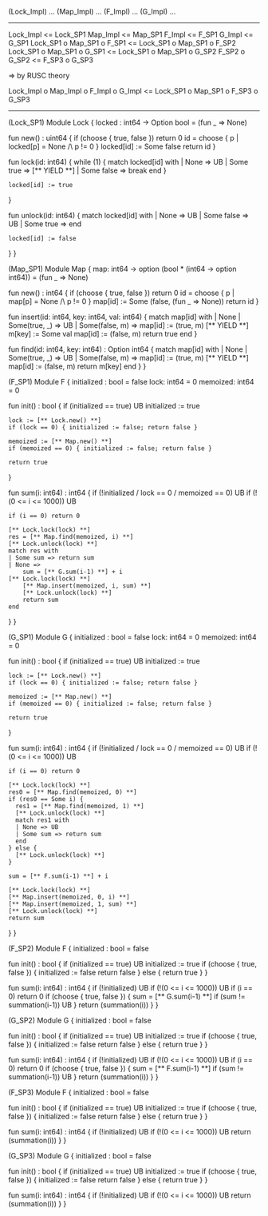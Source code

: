 (Lock_Impl) ...
(Map_Impl) ...
(F_Impl) ...
(G_Impl) ...

-----------------------

Lock_Impl <= Lock_SP1
Map_Impl <= Map_SP1
F_Impl <= F_SP1
G_Impl <= G_SP1
Lock_SP1 o Map_SP1 o F_SP1 <= Lock_SP1 o Map_SP1 o F_SP2
Lock_SP1 o Map_SP1 o G_SP1 <= Lock_SP1 o Map_SP1 o G_SP2
F_SP2 o G_SP2 <= F_SP3 o G_SP3

=> by RUSC theory

Lock_Impl o Map_Impl o F_Impl o G_Impl <= Lock_SP1 o Map_SP1 o F_SP3 o G_SP3

-----------------------

(Lock_SP1)
Module Lock {
  locked : int64 -> Option bool = (fun _ => None)

  fun new() : uint64 {
    if (choose { true, false }) return 0
    id = choose { p | locked[p] = None /\ p != 0 }
    locked[id] := Some false
    return id
  }

  fun lock(id: int64) {
    while (1) {
      match locked[id] with
      | None => UB
      | Some true => [** YIELD **]
      | Some false => break
      end
    }
    
    locked[id] := true
  }

  fun unlock(id: int64) {
    match locked[id] with
    | None => UB
    | Some false => UB
    | Some true =>
    end

    locked[id] := false
  }
}

(Map_SP1)
Module Map {
  map: int64 -> option (bool * (int64 -> option int64)) = (fun _ => None)

  fun new() : int64 {
    if (choose { true, false }) return 0
    id = choose { p | map[p] = None /\ p != 0 }
    map[id] := Some (false, (fun _ => None))
    return id
  }

  fun insert(id: int64, key: int64, val: int64) {
    match map[id] with
    | None | Some(true, _) => UB
    | Some(false, m) =>
        map[id] := (true, m)
        [** YIELD **]
        m[key] := Some val
        map[id] := (false, m)
        return true
    end
  }

  fun find(id: int64, key: int64) : Option int64 {
    match map[id] with
    | None | Some(true, _) => UB
    | Some(false, m) =>
        map[id] := (true, m)
        [** YIELD **]
        map[id] := (false, m)
        return m[key]
    end
  }
}

(F_SP1)
Module F {
  initialized : bool = false
  lock: int64 = 0
  memoized: int64 = 0

  fun init() : bool {
    if (initialized == true) UB
    initialized := true
    
    lock := [** Lock.new() **]
    if (lock == 0) { initialized := false; return false }
    
    memoized := [** Map.new() **]
    if (memoized == 0) { initialized := false; return false }

    return true
  }

  fun sum(i: int64) : int64 {
    if (!initialized \/ lock == 0 \/ memoized == 0) UB
    if (!(0 <= i <= 1000)) UB

    if (i == 0) return 0

    [** Lock.lock(lock) **]
    res = [** Map.find(memoized, i) **]
    [** Lock.unlock(lock) **]
    match res with
    | Some sum => return sum
    | None =>
        sum = [** G.sum(i-1) **] + i
	[** Lock.lock(lock) **]
        [** Map.insert(memoized, i, sum) **]
        [** Lock.unlock(lock) **]
        return sum
    end
  }
}

(G_SP1)
Module G {
  initialized : bool = false
  lock: int64 = 0
  memoized: int64 = 0

  fun init() : bool {
    if (initialized == true) UB
    initialized := true
    
    lock := [** Lock.new() **]
    if (lock == 0) { initialized := false; return false }
    
    memoized := [** Map.new() **]
    if (memoized == 0) { initialized := false; return false }

    return true
  }

  fun sum(i: int64) : int64 {
    if (!initialized \/ lock == 0 \/ memoized == 0) UB
    if (!(0 <= i <= 1000)) UB

    if (i == 0) return 0

    [** Lock.lock(lock) **]
    res0 = [** Map.find(memoized, 0) **]
    if (res0 == Some i) {
      res1 = [** Map.find(memoized, 1) **]
      [** Lock.unlock(lock) **]
      match res1 with
      | None => UB
      | Some sum => return sum
      end
    } else {
      [** Lock.unlock(lock) **]    
    }

    sum = [** F.sum(i-1) **] + i

    [** Lock.lock(lock) **]
    [** Map.insert(memoized, 0, i) **]
    [** Map.insert(memoized, 1, sum) **]
    [** Lock.unlock(lock) **]    
    return sum
  }
}


(F_SP2)
Module F {
  initialized : bool = false

  fun init() : bool {
    if (initialized == true) UB
    initialized := true
    if (choose { true, false }) {
       initialized := false
       return false
    } else {
       return true
    }
  }

  fun sum(i: int64) : int64 {
    if (!initialized) UB
    if (!(0 <= i <= 1000)) UB
    if (i == 0) return 0
    if (choose { true, false }) {
        sum = [** G.sum(i-1) **]
        if (sum != summation(i-1)) UB
    }
    return (summation(i))
  }
}

(G_SP2)
Module G {
  initialized : bool = false

  fun init() : bool {
    if (initialized == true) UB
    initialized := true
    if (choose { true, false }) {
       initialized := false
       return false
    } else {
       return true
    }
  }

  fun sum(i: int64) : int64 {
    if (!initialized) UB
    if (!(0 <= i <= 1000)) UB
    if (i == 0) return 0
    if (choose { true, false }) {
        sum = [** F.sum(i-1) **]
        if (sum != summation(i-1)) UB
    }
    return (summation(i))
  }
}

(F_SP3)
Module F {
  initialized : bool = false

  fun init() : bool {
    if (initialized == true) UB
    initialized := true
    if (choose { true, false }) {
       initialized := false
       return false
    } else {
       return true
    }
  }

  fun sum(i: int64) : int64 {
    if (!initialized) UB
    if (!(0 <= i <= 1000)) UB
    return (summation(i))
  }
}

(G_SP3)
Module G {
  initialized : bool = false

  fun init() : bool {
    if (initialized == true) UB
    initialized := true
    if (choose { true, false }) {
       initialized := false
       return false
    } else {
       return true
    }
  }

  fun sum(i: int64) : int64 {
    if (!initialized) UB
    if (!(0 <= i <= 1000)) UB
    return (summation(i))
  }
}
